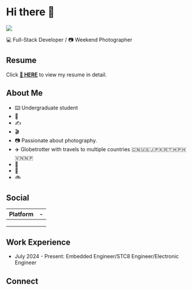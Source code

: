 # Hi there 👋

![](https://github-readme-stats.vercel.app/api?username=BohanSu&show_icons=true&theme=transparent)


💻 Full-Stack Developer / 📷 Weekend Photographer

## Resume

Click **[📝 HERE](https://github.com/BohanSu/BohanSu/blob/main/README.md)** to view my resume in detail.

## About Me

- ⌨️ Undergraduate student
- 🐾 
- ✍️ 
- 🎬 
- 📷 Passionate about photography.
- ✈️ Globetrotter with travels to multiple countries 🇨🇳🇺🇸🇯🇵🇰🇷🇹🇭🇵🇭🇻🇳🇳🇵
- 🏃 
- 🤿 
- 🚲 

## Social

| Platform                               | -                                                                                                                         |
| -------------------------------------- | ------------------------------------------------------------------------------------------------------------------------- |
|||
|||
|||

## Work Experience

- July 2024 - Present: Embedded Engineer/STC8 Engineer/Electronic Engineer


## Connect
